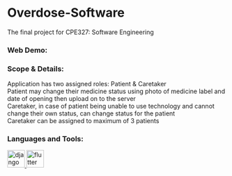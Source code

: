 # Overdose-Software
 The final project for CPE327: Software Engineering

<h3 align="left">Web Demo:</h3>

<h3 align="left">Scope & Details:</h3>
Application has two assigned roles: Patient & Caretaker<br>
Patient may change their medicine status using photo of medicine label and date of opening then upload on to the server<br>
Caretaker, in case of patient being unable to use technology and cannot change their own status, can change status for the patient<br>
Caretaker can be assigned to maximum of 3 patients<br>


<h3 align="left">Languages and Tools:</h3>
<p align="left"> <a href="https://www.djangoproject.com/" target="_blank" rel="noreferrer"> <img src="https://cdn.worldvectorlogo.com/logos/django.svg" alt="django" width="40" height="40"/> </a> <a href="https://flutter.dev" target="_blank" rel="noreferrer"> <img src="https://www.vectorlogo.zone/logos/flutterio/flutterio-icon.svg" alt="flutter" width="40" height="40"/> </a> </p>

